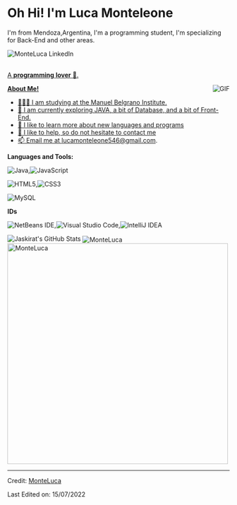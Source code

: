 # Oh Hi! I'm Luca Monteleone

I'm from Mendoza,Argentina, I'm a programming student, I'm specializing for Back-End and other areas.

<a href="https://www.linkedin.com/in/luca-monteleone/">
  <img align="left" alt="MonteLuca LinkedIn" src="https://img.shields.io/badge/linkedin-%230077B5.svg?style=for-the-badge&logo=linkedin&logoColor=white"
</a>

<br />
<br />

A **programming** **lover** 🚀.
 

  <img align="right" alt="GIF" src="https://media.giphy.com/media/Ah3zHH7hvsSB2/giphy.gif" />

**About Me!**

- 👨🏽‍💻 I am studying at the Manuel Belgrano Institute.
- 🌱 I am currently exploring JAVA, a bit of Database, and a bit of Front-End.
- 🤔 I like to learn more about new languages and programs
- 💬 I like to help, so do not hesitate to contact me
- 📫 Email me at [lucamonteleone546@gmail.com](mailto:lucamonteleone546@gmail.com).



**Languages and Tools:**  

![Java](https://img.shields.io/badge/java-%23ED8B00.svg?style=for-the-badge&logo=java&logoColor=white),![JavaScript](https://img.shields.io/badge/javascript-%23323330.svg?style=for-the-badge&logo=javascript&logoColor=%23F7DF1E)

![HTML5](https://img.shields.io/badge/html5-%23E34F26.svg?style=for-the-badge&logo=html5&logoColor=white),![CSS3](https://img.shields.io/badge/css3-%231572B6.svg?style=for-the-badge&logo=css3&logoColor=white)

![MySQL](https://img.shields.io/badge/mysql-%2300f.svg?style=for-the-badge&logo=mysql&logoColor=white)

**IDs**

![NetBeans IDE](https://img.shields.io/badge/NetBeansIDE-1B6AC6.svg?style=for-the-badge&logo=apache-netbeans-ide&logoColor=white),![Visual Studio Code](https://img.shields.io/badge/Visual%20Studio%20Code-0078d7.svg?style=for-the-badge&logo=visual-studio-code&logoColor=white),![IntelliJ IDEA](https://img.shields.io/badge/IntelliJIDEA-000000.svg?style=for-the-badge&logo=intellij-idea&logoColor=white)


<img src="https://github-readme-stats.vercel.app/api?username=MonteLuca&show_icons=true&hide_border=true&count_private=true&theme=shades-of-purple&icon_color=fad000" alt="Jaskirat's GitHub Stats">
<img align="center" src="https://github-readme-streak-stats.herokuapp.com/?user=MonteLuca&count_private=true&theme=radical" alt="MonteLuca" />
<img align="center" width=500 src="https://github-readme-stats.vercel.app/api/top-langs/?username=MonteLuca&count_private=true&theme=radical" alt="MonteLuca" />

----

Credit: [MonteLuca]([https://github.com/Monteluca])

Last Edited on: 15/07/2022

<!--
**MonteLuca/MonteLuca** is a ✨ _special_ ✨ repository because its `README.md` (this file) appears on your GitHub profile.

Here are some ideas to get you started:

- 🔭 I’m currently working on ...
- 🌱 I’m currently learning ...
- 👯 I’m looking to collaborate on ...
- 🤔 I’m looking for help with ...
- 💬 Ask me about ...
- 📫 How to reach me: ...
- 😄 Pronouns: ...
- ⚡ Fun fact: ...
-->
